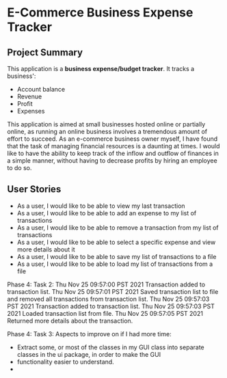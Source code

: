 # E-Commerce Business Expense Tracker

## Project Summary

This application is a **business expense/budget tracker**. It tracks a business':

* Account balance
* Revenue
* Profit
* Expenses

This application is aimed at small businesses hosted online or partially online, as running an online business involves
a tremendous amount of effort to succeed. As an e-commerce business owner myself, I have found that the task of managing
financial resources is a daunting at times. I would like to have the ability to keep track of the inflow and outflow of 
finances in a simple manner, without having to decrease profits by hiring an employee to do so.

## User Stories

* As a user, I would like to be able to view my last transaction
* As a user, I would like to be able to add an expense to my list of transactions
* As a user, I would like to be able to remove a transaction from my list of transactions
* As a user, I would like to be able to select a specific expense and view more details about it
* As a user, I would like to be able to save my list of transactions to a file
* As a user, I would like to be able to load my list of transactions from a file

Phase 4: Task 2:
Thu Nov 25 09:57:00 PST 2021
Transaction added to transaction list.
Thu Nov 25 09:57:01 PST 2021
Saved transaction list to file and removed all transactions from transaction list.
Thu Nov 25 09:57:03 PST 2021
Transaction added to transaction list.
Thu Nov 25 09:57:03 PST 2021
Loaded transaction list from file.
Thu Nov 25 09:57:05 PST 2021
Returned more details about the transaction.

Phase 4: Task 3:
Aspects to improve on if I had more time:
- Extract some, or most of the classes in my GUI class into separate classes in the ui package, in order to make the GUI
- functionality easier to understand. 
- 
